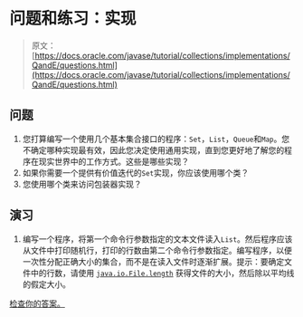 # 问题和练习：实现

> 原文： [https://docs.oracle.com/javase/tutorial/collections/implementations/QandE/questions.html](https://docs.oracle.com/javase/tutorial/collections/implementations/QandE/questions.html)

## 问题

1.  您打算编写一个使用几个基本集合接口的程序：`Set`，`List`，`Queue`和`Map`。您不确定哪种实现最有效，因此您决定使用通用实现，直到您更好地了解您的程序在现实世界中的工作方式。这些是哪些实现？
2.  如果你需要一个提供有价值迭代的`Set`实现，你应该使用哪个类？
3.  您使用哪个类来访问包装器实现？

## 演习

1.  编写一个程序，将第一个命令行参数指定的文本文件读入`List`。然后程序应该从文件中打印随机行，打印的行数由第二个命令行参数指定。编写程序，以便一次性分配正确大小的集合，而不是在读入文件时逐渐扩展。提示：要确定文件中的行数，请使用 [`java.io.File.length`](https://docs.oracle.com/javase/8/docs/api/java/io/File.html#length--) 获得文件的大小，然后除以平均线的假定大小。

[检查你的答案。](answers.html)